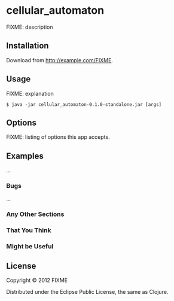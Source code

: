 # cellular_automaton

FIXME: description

## Installation

Download from http://example.com/FIXME.

## Usage

FIXME: explanation

    $ java -jar cellular_automaton-0.1.0-standalone.jar [args]

## Options

FIXME: listing of options this app accepts.

## Examples

...

### Bugs

...

### Any Other Sections
### That You Think
### Might be Useful

## License

Copyright © 2012 FIXME

Distributed under the Eclipse Public License, the same as Clojure.
